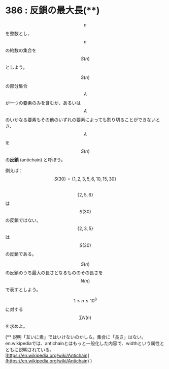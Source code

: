 # 386 : 反鎖の最大長(\*\*)

$$n$$を整数とし、$$n$$の約数の集合を$$S(n)$$としよう。

$$S(n)$$の部分集合$$A$$が一つの要素のみを含むか、あるいは$$A$$のいかなる要素もその他のいずれの要素によっても割り切ることができないとき、$$A$$を$$S(n)$$の**反鎖** (antichain) と呼ぼう。

例えば：\
$$S(30) = \{1, 2, 3, 5, 6, 10, 15, 30\}$$\
$$\{2, 5, 6\}$$は$$S(30)$$の反鎖ではない。\
$$\{2, 3, 5\}$$は$$S(30)$$の反鎖である。

$$S(n)$$の反鎖のうち最大の長さとなるもののその長さを$$N(n)$$で表すとしよう。

$$1 \leq n \leq 10^8$$に対する$$\sum N(n)$$を求めよ。

(\*\* 説明「互いに素」ではいけないのかしら。集合に「長さ」はない。en.wikipediaでは、antichainとはもっと一般化した内容で、widthという属性とともに説明されている。\
[https://en.wikipedia.org/wiki/Antichain](https://en.wikipedia.org/wiki/Antichain) )

